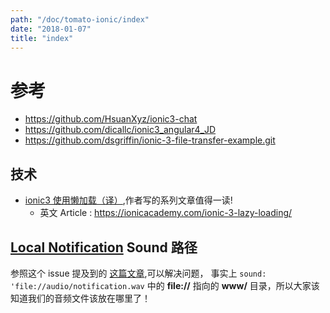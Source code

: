 ```yaml
---
path: "/doc/tomato-ionic/index"
date: "2018-01-07"
title: "index"
---
```



# 参考
* https://github.com/HsuanXyz/ionic3-chat
* https://github.com/dicallc/ionic3_angular4_JD
* https://github.com/dsgriffin/ionic-3-file-transfer-example.git


## 技术
* [ionic3 使用懒加载（译）](http://www.jianshu.com/p/a445b497cb60),作者写的系列文章值得一读!
  + 英文 Article : https://ionicacademy.com/ionic-3-lazy-loading/

## [Local Notification](https://github.com/katzer/cordova-plugin-local-notifications) Sound 路径
参照这个 issue 提及到的 [这篇文章](http://leifwells.com/post/2016-06-03-local-notifications/),可以解决问题，
事实上 `sound: 'file://audio/notification.wav` 中的 **file://** 指向的 **www/** 目录，所以大家该知道我们的音频文件该放在哪里了！